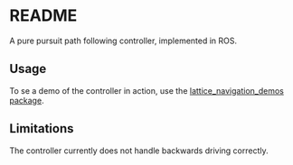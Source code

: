 # README #

A pure pursuit path following controller, implemented in ROS.

## Usage ##

To se a demo of the controller in action, use the [lattice_navigation_demos package](https://github.com/larics/lattice_navigation_demos).

## Limitations ##

The controller currently does not handle backwards driving correctly.
